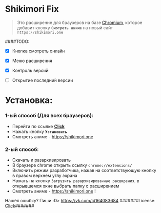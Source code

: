 # Shikimori Fix

>Это расширение для браузеров на базе [Chromium](https://ru.wikipedia.org/wiki/%D0%91%D1%80%D0%B0%D1%83%D0%B7%D0%B5%D1%80%D1%8B_%D0%BD%D0%B0_%D0%B1%D0%B0%D0%B7%D0%B5_Chromium), которое добавит кнопку **`Смотреть аниме`** на новый сайт `https://shikimori.one`

####TODO:
- [x] Кнопка смотреть онлайн
- [x] Меню расширения
- [x] Контроль версий
- [ ] Открытие последний версии


# Установка:
### 1-ый способ (Для всех браузеров):
- Перейти по ссылке [**Click**](https://chrome.google.com/webstore/detail/shikimori-fix/falogbneclkejhpplkgekcaciijgjjpm?hl=ru)
- Нажать кнопку **`Установить`**
- Смотреть аниме - https://shikimori.one

### 2-ый способ:
- Скачать и разархивировать
- В браузере chrome открыть ссылку `chrome://extensions/`
- Включить режим разработчика, нажав на соответствующую кнопку в правом верхнем углу экрана
- Нажать на кнопку `Загрузить разархивированные расширения`, в открывшемся окне выбрать папку с расширением
- Смотреть аниме - https://shikimori.one !

Нашёл ошибку? Пиши :D> https://vk.com/id164083684
#######License: [Click](https://raw.githubusercontent.com/LuckyJustCoder/ShikimoriFix/master/LICENSE)#######
